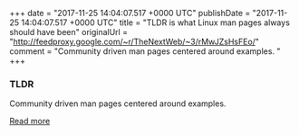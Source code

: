 +++
date = "2017-11-25 14:04:07.517 +0000 UTC"
publishDate = "2017-11-25 14:04:07.517 +0000 UTC"
title = "TLDR is what Linux man pages always should have been"
originalUrl = "http://feedproxy.google.com/~r/TheNextWeb/~3/rMwJZsHsFEo/"
comment = "Community driven man pages centered around examples. "
+++

### TLDR

Community driven man pages centered around examples.

[Read more](http://feedproxy.google.com/~r/TheNextWeb/~3/rMwJZsHsFEo/)
